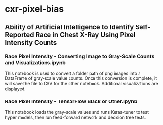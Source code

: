 # cxr-pixel-bias
## Ability of Artificial Intelligence to Identify Self-Reported Race in Chest X-Ray Using Pixel Intensity Counts

### Race Pixel Intensity - Converting Image to Gray-Scale Counts and Visualizations.ipynb
This notebook is used to convert a folder path of png images into a DataFrame of gray-scale value counts. Once this conversion is complete, it will save the file to CSV for the other notebook. 
Additional visualizations are displayed.

### Race Pixel Intensity - TensorFlow Black or Other.ipynb
This notebook loads the gray-scale values and runs Keras-tuner to test hyper models, then run feed-forward network and decision tree tests.
